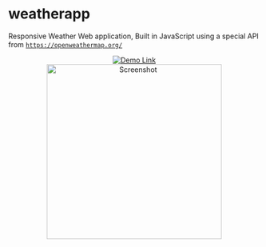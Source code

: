 # weatherapp

Responsive Weather Web application, Built  in JavaScript using a special API from [`https://openweathermap.org/`](https://openweathermap.org/)
<div align="center">
    <a href="https://friizor.github.io/weatherapp/" target="_blank">
        <img src="https://img.shields.io/badge/Demo-Link-brightgreen" alt="Demo Link">
    </a><br>
    <img src="https://github.com/user-attachments/assets/bd106ca8-e38c-472f-b7d5-1a43938060d3" height="350px" alt="Screenshot">
</div>
